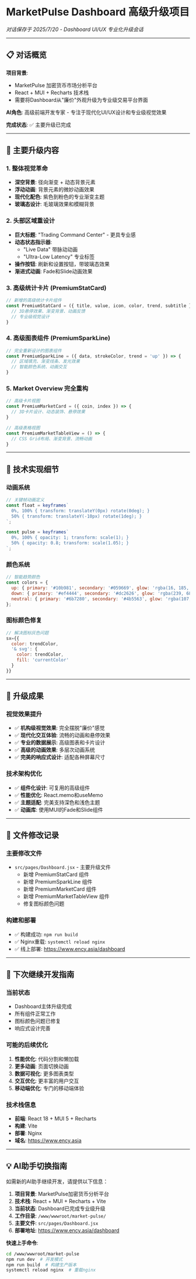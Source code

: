 # MarketPulse Dashboard 高级升级项目
_对话保存于 2025/7/20 - Dashboard UI/UX 专业化升级会话_

---

## 📋 **对话概览**

**项目背景**: 
- MarketPulse 加密货币市场分析平台
- React + MUI + Recharts 技术栈
- 需要将Dashboard从"廉价"外观升级为专业级交易平台界面

**AI角色**: 高级前端开发专家 - 专注于现代化UI/UX设计和专业级视觉效果

**完成状态**: ✅ 主要升级已完成

---

## 🎯 **主要升级内容**

### 1. **整体视觉革命**
- **深空背景**: 径向渐变 + 动态背景元素
- **浮动动画**: 背景元素的微妙动画效果  
- **现代化配色**: 紫色到粉色的专业渐变主题
- **玻璃态设计**: 毛玻璃效果和模糊背景

### 2. **头部区域重设计**
- **巨大标题**: "Trading Command Center" - 更具专业感
- **动态状态指示器**: 
  - "Live Data" 带脉动动画
  - "Ultra-Low Latency" 专业标签
- **操作按钮**: 刷新和设置按钮，带玻璃态效果
- **渐进式动画**: Fade和Slide动画效果

### 3. **高级统计卡片 (PremiumStatCard)**
```jsx
// 新增的高级统计卡片组件
const PremiumStatCard = ({ title, value, icon, color, trend, subtitle }) => {
  // 3D悬停效果、渐变背景、动画反馈
  // 专业级视觉设计
}
```

### 4. **高级图表组件 (PremiumSparkLine)**
```jsx
// 完全重新设计的图表组件
const PremiumSparkLine = ({ data, strokeColor, trend = 'up' }) => {
  // 区域填充、渐变线条、发光效果
  // 智能颜色系统、动画交互
}
```

### 5. **Market Overview 完全重构**
```jsx
// 高级卡片视图
const PremiumMarketCard = ({ coin, index }) => {
  // 3D卡片设计、动态装饰、悬停效果
}

// 高级表格视图  
const PremiumMarketTableView = () => {
  // CSS Grid布局、渐变背景、流畅动画
}
```

---

## 🔧 **技术实现细节**

### **动画系统**
```jsx
// 关键帧动画定义
const float = keyframes`
  0%, 100% { transform: translateY(0px) rotate(0deg); }
  50% { transform: translateY(-10px) rotate(1deg); }
`;

const pulse = keyframes`
  0%, 100% { opacity: 1; transform: scale(1); }
  50% { opacity: 0.8; transform: scale(1.05); }
`;
```

### **颜色系统**
```jsx
// 智能趋势颜色
const colors = {
  up: { primary: '#10b981', secondary: '#059669', glow: 'rgba(16, 185, 129, 0.4)' },
  down: { primary: '#ef4444', secondary: '#dc2626', glow: 'rgba(239, 68, 68, 0.4)' },
  neutral: { primary: '#6b7280', secondary: '#4b5563', glow: 'rgba(107, 114, 128, 0.4)' }
};
```

### **图标颜色修复**
```jsx
// 解决图标灰色问题
sx={{
  color: trendColor,
  '& svg': {
    color: trendColor,
    fill: 'currentColor'
  }
}}
```

---

## 🚀 **升级成果**

### **视觉效果提升**
- ✅ **机构级视觉效果**: 完全摆脱"廉价"感觉
- ✅ **现代化交互体验**: 流畅的动画和悬停效果
- ✅ **专业的数据展示**: 高级图表和卡片设计
- ✅ **高级的动画效果**: 多层次动画系统
- ✅ **完美的响应式设计**: 适配各种屏幕尺寸

### **技术架构优化**
- ✅ **组件化设计**: 可复用的高级组件
- ✅ **性能优化**: React.memo和useMemo
- ✅ **主题适配**: 完美支持深色和浅色主题
- ✅ **动画库**: 使用MUI的Fade和Slide组件

---

## 📁 **文件修改记录**

### **主要修改文件**
- `src/pages/Dashboard.jsx` - 主要升级文件
  - 新增 PremiumStatCard 组件
  - 新增 PremiumSparkLine 组件  
  - 新增 PremiumMarketCard 组件
  - 新增 PremiumMarketTableView 组件
  - 修复图标颜色问题

### **构建和部署**
- ✅ 构建成功: `npm run build`
- ✅ Nginx重载: `systemctl reload nginx`
- ✅ 线上部署: https://www.ency.asia/dashboard

---

## 🔄 **下次继续开发指南**

### **当前状态**
- Dashboard主体升级完成
- 所有组件正常工作
- 图标颜色问题已修复
- 响应式设计完善

### **可能的后续优化**
1. **性能优化**: 代码分割和懒加载
2. **更多动画**: 页面切换动画
3. **数据可视化**: 更多图表类型
4. **交互优化**: 更丰富的用户交互
5. **移动端优化**: 专门的移动端体验

### **技术栈信息**
- **前端**: React 18 + MUI 5 + Recharts
- **构建**: Vite
- **部署**: Nginx
- **域名**: https://www.ency.asia

---

## 💡 **AI助手切换指南**

如需新的AI助手继续开发，请提供以下信息：

1. **项目背景**: MarketPulse加密货币分析平台
2. **技术栈**: React + MUI + Recharts + Vite
3. **当前状态**: Dashboard已完成专业级升级
4. **工作目录**: `/www/wwwroot/market-pulse/`
5. **主要文件**: `src/pages/Dashboard.jsx`
6. **部署地址**: https://www.ency.asia/dashboard

**快速上手命令**:
```bash
cd /www/wwwroot/market-pulse
npm run dev  # 开发模式
npm run build  # 构建生产版本
systemctl reload nginx  # 重载nginx
```
